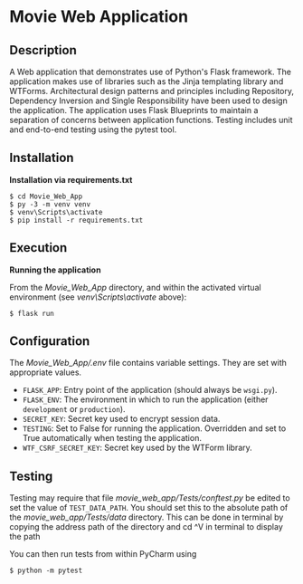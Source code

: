 # Movie Web Application

## Description

A Web application that demonstrates use of Python's Flask framework. The application makes use of libraries such as the Jinja templating library and WTForms. Architectural design patterns and principles including Repository, Dependency Inversion and Single Responsibility have been used to design the application. The application uses Flask Blueprints to maintain a separation of concerns between application functions. Testing includes unit and end-to-end testing using the pytest tool. 

## Installation

**Installation via requirements.txt**

```shell
$ cd Movie_Web_App
$ py -3 -m venv venv
$ venv\Scripts\activate
$ pip install -r requirements.txt
```

## Execution

**Running the application**

From the *Movie_Web_App* directory, and within the activated virtual environment (see *venv\Scripts\activate* above):

````shell
$ flask run
```` 


## Configuration

The *Movie_Web_App/.env* file contains variable settings. They are set with appropriate values.

* `FLASK_APP`: Entry point of the application (should always be `wsgi.py`).
* `FLASK_ENV`: The environment in which to run the application (either `development` or `production`).
* `SECRET_KEY`: Secret key used to encrypt session data.
* `TESTING`: Set to False for running the application. Overridden and set to True automatically when testing the application.
* `WTF_CSRF_SECRET_KEY`: Secret key used by the WTForm library.


## Testing

Testing may require that file *movie_web_app/Tests/conftest.py* be edited to set the value of `TEST_DATA_PATH`. You should set this to the absolute path of the *movie_web_app/Tests/data* directory. This can be done in terminal by copying the address path of the directory and cd ^V in terminal to display the path


You can then run tests from within PyCharm using
````shell
$ python -m pytest
```` 


 
